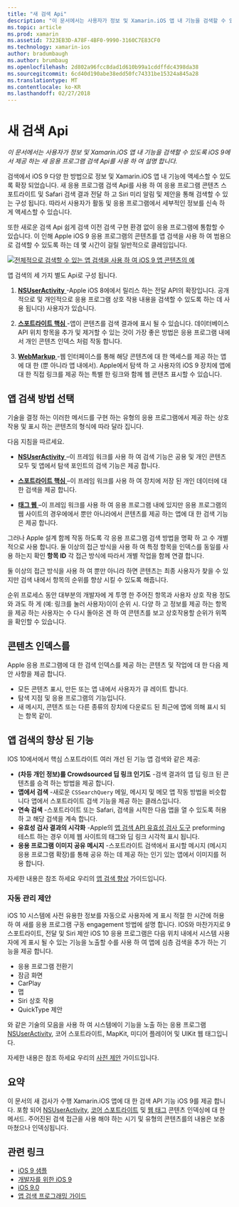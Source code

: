 ```yaml
---
title: "새 검색 Api"
description: "이 문서에서는 사용자가 정보 및 Xamarin.iOS 앱 내 기능을 검색할 수 있도록 iOS 9에서 제공 하는 새 응용 프로그램 검색 Api를 사용 하 여 설명 합니다."
ms.topic: article
ms.prod: xamarin
ms.assetid: 7323EB3D-A78F-4BF0-9990-3160C7E83CF0
ms.technology: xamarin-ios
author: bradumbaugh
ms.author: brumbaug
ms.openlocfilehash: 2d802a96fcc8dad1d610b99a1cddffdc4398da38
ms.sourcegitcommit: 6cd40d190abe38edd50fc74331be15324a845a28
ms.translationtype: MT
ms.contentlocale: ko-KR
ms.lasthandoff: 02/27/2018
---
```

# <a name="new-search-apis"></a>새 검색 Api

_이 문서에서는 사용자가 정보 및 Xamarin.iOS 앱 내 기능을 검색할 수 있도록 iOS 9에서 제공 하는 새 응용 프로그램 검색 Api를 사용 하 여 설명 합니다._

검색에서 iOS 9 다양 한 방법으로 정보 및 Xamarin.iOS 앱 내 기능에 액세스할 수 있도록 확장 되었습니다. 새 응용 프로그램 검색 Api를 사용 하 여 응용 프로그램 콘텐츠 스포트라이트 및 Safari 검색 결과 전달 하 고 Siri 미리 알림 및 제안을 통해 검색할 수 있는 구성 됩니다. 따라서 사용자가 활동 및 응용 프로그램에서 세부적인 정보를 신속 하 게 액세스할 수 있습니다.

또한 새로운 검색 Api 쉽게 검색 이전 검색 구현 환경 없이 응용 프로그램에 통합할 수 있습니다. 이 인해 Apple iOS 9 응용 프로그램의 콘텐츠를 앱 검색을 사용 하 여 범용으로 검색할 수 있도록 하는 데 몇 시간이 걸릴 일반적으로 클레임입니다.

[ ![](images/intro01.png "전체적으로 검색할 수 있는 앱 검색을 사용 하 여 iOS 9 앱 콘텐츠의 예")](images/intro01.png)

앱 검색의 세 가지 별도 Api로 구성 됩니다.

1. [**NSUserActivity** ](nsuseractivity.md) -Apple iOS 8에에서 릴리스 하는 전달 API의 확장입니다. 공개적으로 및 개인적으로 응용 프로그램 상호 작용 내용을 검색할 수 있도록 하는 데 사용 됩니다) 사용자가 있습니다.

2. [**스포트라이트 핵심** ](corespotlight.md) -앱이 콘텐츠를 검색 결과에 표시 될 수 있습니다. 데이터베이스 API 위치 항목을 추가 및 제거할 수 있는 것이 가장 좋은 방법은 응용 프로그램 내에서 개인 콘텐츠 인덱스 처럼 작동 합니다.

3. [**WebMarkup** ](web-markup.md) -웹 인터페이스를 통해 해당 콘텐츠에 대 한 액세스를 제공 하는 앱에 대 한 (뿐 아니라 앱 내에서). Apple에서 탐색 하 고 사용자의 iOS 9 장치에 앱에 대 한 직접 링크를 제공 하는 특별 한 링크와 함께 웹 콘텐츠 표시할 수 있습니다.

## <a name="selecting-an-app-search-approach"></a>앱 검색 방법 선택

기술을 결정 하는 이러한 메서드를 구현 하는 유형의 응용 프로그램에서 제공 하는 상호 작용 및 표시 하는 콘텐츠의 형식에 따라 달라 집니다.

다음 지침을 따르세요.

- [**NSUserActivity** ](nsuseractivity.md) –이 프레임 워크를 사용 하 여 검색 기능은 공용 및 개인 콘텐츠 모두 및 앱에서 탐색 포인트의 검색 기능은 제공 합니다.

- [**스포트라이트 핵심** ](corespotlight.md) –이 프레임 워크를 사용 하 여 장치에 저장 된 개인 데이터에 대 한 검색을 제공 합니다.

- [**태그 웹** ](web-markup.md) –이 프레임 워크를 사용 하 여 응용 프로그램 내에 있지만 응용 프로그램의 웹 사이트의 경우에에서 뿐만 아니라에서 콘텐츠를 제공 하는 앱에 대 한 검색 기능은 제공 합니다.

그러나 Apple 설계 함께 작동 하도록 각 응용 프로그램 검색 방법을 명확 하 고 수 개별적으로 사용 합니다. 둘 이상의 접근 방식을 사용 하 여 특정 항목을 인덱스를 동일를 사용 하는지 확인 **항목 ID** 각 접근 방식에 따라서 개별 작업을 함께 연결 합니다.

둘 이상의 접근 방식을 사용 하 여 뿐만 아니라 하면 콘텐츠는 최종 사용자가 찾을 수 있지만 검색 내에서 항목의 순위를 향상 시킬 수 있도록 해줍니다.

순위 프로세스 동안 대부분의 개발자에 게 투명 한 주어진 항목과 사용자 상호 작용 정도와 과도 하 게 (예: 링크를 눌러 사용자)이이 순위 시.
다양 하 고 정보를 제공 하는 항목을 제공 하는 사용자는 수 다시 돌아온 겐 하 여 콘텐츠를 보고 상호작용할 순위가 위쪽을 확인할 수 있습니다.

## <a name="what-content-to-index"></a>콘텐츠 인덱스를

Apple 응용 프로그램에 대 한 검색 인덱스를 제공 하는 콘텐츠 및 작업에 대 한 다음 제안 사항을 제공 합니다.

 - 모든 콘텐츠 표시, 만든 또는 앱 내에서 사용자가 큐 레이트 합니다.
 - 탐색 지점 및 응용 프로그램의 기능입니다.
 - 새 메시지, 콘텐츠 또는 다른 종류의 장치에 다운로드 된 최근에 앱에 의해 표시 되는 항목 같이.

## <a name="app-search-enhancements"></a>앱 검색의 향상 된 기능

IOS 10에서에서 핵심 스포트라이트 여러 개선 된 기능 앱 검색와 같은 제공:

- **(차등 개인 정보)를 Crowdsourced 딥 링크 인기도** -검색 결과의 앱 딥 링크 된 콘텐츠를 승격 하는 방법을 제공 합니다.
- **앱에서 검색** -새로운 `CSSearchQuery` 메일, 메시지 및 메모 앱 작동 방법을 비슷합니다 앱에서 스포트라이트 검색 기능을 제공 하는 클래스입니다.
- **연속 검색** -스포트라이트 또는 Safari, 검색을 시작한 다음 앱을 열 수 있도록 허용 하 고 해당 검색을 계속 합니다.
- **유효성 검사 결과의 시각화** -Apple의 [앱 검색 API 유효성 검사 도구](https://search.developer.apple.com/appsearch-validation-tool) preforming 테스트 하는 경우 이제 웹 사이트의 태그와 딥 링크 시각적 표시 됩니다.
- **응용 프로그램 이미지 공유 메시지** -스포트라이트 검색에서 표시할 메시지 (메시지 응용 프로그램 확장)를 통해 공유 하는 데 제공 하는 인기 있는 앱에서 이미지를 허용 합니다.

자세한 내용은 참조 하세요 우리의 [앱 검색 향상](~/ios/platform/search/app-search-enhancements.md) 가이드입니다.

### <a name="proactive-suggestions"></a>자동 관리 제안

iOS 10 시스템에 사전 유용한 정보를 자동으로 사용자에 게 표시 적절 한 시간에 허용 하 여 새를 응용 프로그램 구동 engagement 방법에 설명 합니다. IOS와 마찬가지로 9 스포트라이트, 전달 및 Siri 제안 iOS 10 응용 프로그램은 다음 위치 내에서 시스템 사용자에 게 표시 될 수 있는 기능을 노출할 수를 사용 하 여 앱에 심층 검색을 추가 하는 기능을 제공 합니다.

- 응용 프로그램 전환기
- 잠금 화면
- CarPlay
- 맵
- Siri 상호 작용
- QuickType 제안 

와 같은 기술의 모음을 사용 하 여 시스템에이 기능을 노출 하는 응용 프로그램 [NSUserActivity](https://developer.xamarin.com/api/type/Foundation.NSUserActivity/), 코어 스포트라이트, MapKit, 미디어 플레이어 및 UIKit 웹 태그입니다.

자세한 내용은 참조 하세요 우리의 [사전 제안](~/ios/platform/search/proactive-suggestions.md) 가이드입니다.

## <a name="summary"></a>요약

이 문서의 새 검사가 수행 Xamarin.iOS 앱에 대 한 검색 API 기능 iOS 9를 제공 합니다. 포함 되어 [NSUserActivity](nsuseractivity.md), [코어 스포트라이트](corespotlight.md) 및 [웹 태그](web-markup.md) 콘텐츠 인덱싱에 대 한 메서드. 주어진된 검색 접근을 사용 해야 하는 시기 및 유형의 콘텐츠를의 내용은 보충 마쳤으나 인덱싱됩니다.



## <a name="related-links"></a>관련 링크

- [iOS 9 샘플](https://developer.xamarin.com/samples/ios/iOS9/)
- [개발자를 위한 iOS 9](https://developer.apple.com/ios/pre-release/)
- [iOS 9.0](https://developer.apple.com/library/prerelease/ios/releasenotes/General/WhatsNewIniOS/Articles/iOS9.html)
- [앱 검색 프로그래밍 가이드](https://developer.apple.com/library/prerelease/ios/documentation/General/Conceptual/AppSearch/index.html#//apple_ref/doc/uid/TP40016308)
